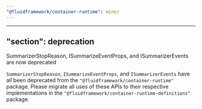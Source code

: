 ```yaml
---
"@fluidframework/container-runtime": minor
---
```

---
"section": deprecation
---

SummarizerStopReason, ISummarizeEventProps, and ISummarizerEvents are now deprecated

`SummarizerStopReason`, `ISummarizeEventProps`, and `ISummarizerEvents` have all been deprecated from the `"@fluidframework/container-runtime"` package. Please migrate all uses of these APIs to their respective implementations in the `"@fluidframework/container-runtime-definitions"` package.
